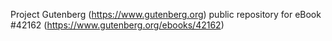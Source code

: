 Project Gutenberg (https://www.gutenberg.org) public repository for eBook #42162 (https://www.gutenberg.org/ebooks/42162)
